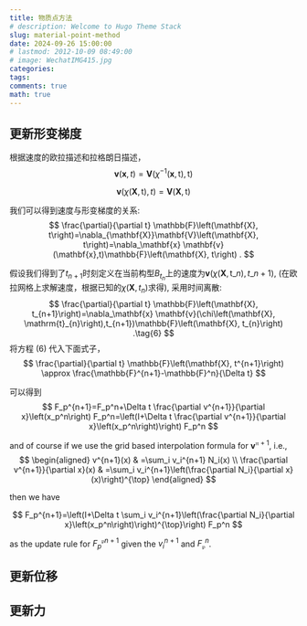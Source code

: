 ```yaml
---
title: 物质点方法
# description: Welcome to Hugo Theme Stack
slug: material-point-method
date: 2024-09-26 15:00:00
# lastmod: 2012-10-09 08:49:00
# image: WechatIMG415.jpg
categories:
tags:
comments: true
math: true
---
```




<!-- more -->

## 更新形变梯度

根据速度的欧拉描述和拉格朗日描述，
$$
\mathbf{v}(\mathbf{x},t)=\mathbf{V}\left(\chi^{-1}\left(\mathbf{x}, \mathrm{t}\right), \mathrm{t}\right)
\tag{1}
$$

$$
\mathbf{v}\left(\chi\left(\mathbf{X}, \mathrm{t}\right),t\right)=\mathbf{V}\left(\mathbf{X}, \mathrm{t}\right)
\tag{2}
$$

我们可以得到速度与形变梯度的关系:
$$
\frac{\partial}{\partial t} \mathbb{F}\left(\mathbf{X}, t\right)=\nabla_{\mathbf{X}}\mathbf{V}\left(\mathbf{X}, t\right)=\nabla_\mathbf{x} \mathbf{v}(\mathbf{x},t)\mathbb{F}\left(\mathbf{X}, t\right) .
$$

假设我们得到了$t_{n+1}$时刻定义在当前构型$B_{t_{n}}$上的速度为$\mathbf{v}\left(\chi\left(\mathbf{X}, \mathrm{t}\_{n}\right),t\_{n+1}\right)$, (在欧拉网格上求解速度，根据已知的$\chi(\mathbf{X},t_n)$求得), 采用时间离散:
$$
\frac{\partial}{\partial t} \mathbb{F}\left(\mathbf{X}, t_{n+1}\right)=\nabla_\mathbf{x} \mathbf{v}(\chi\left(\mathbf{X}, \mathrm{t}_{n}\right),t_{n+1})\mathbb{F}\left(\mathbf{X}, t_{n}\right) .\tag{6}
$$
将方程 (6) 代入下面式子，
$$
\frac{\partial}{\partial t} \mathbb{F}\left(\mathbf{X}, t^{n+1}\right) \approx \frac{\mathbb{F}^{n+1}-\mathbb{F}^n}{\Delta t}
$$

可以得到
$$
F_p^{n+1}=F_p^n+\Delta t \frac{\partial v^{n+1}}{\partial x}\left(x_p^n\right) F_p^n=\left(I+\Delta t \frac{\partial v^{n+1}}{\partial x}\left(x_p^n\right)\right) F_p^n
$$



and of course if we use the grid based interpolation formula for $\boldsymbol{v}^{\mathfrak{n}+1}$, i.e.,
$$
\begin{aligned}
v^{n+1}(x) & =\sum_i v_i^{n+1} N_i(x) \\
\frac{\partial v^{n+1}}{\partial x}(x) & =\sum_i v_i^{n+1}\left(\frac{\partial N_i}{\partial x}(x)\right)^{\top}
\end{aligned}
$$

then we have

$$
F_p^{n+1}=\left(I+\Delta t \sum_i v_i^{n+1}\left(\frac{\partial N_i}{\partial x}\left(x_p^n\right)\right)^{\top}\right) F_p^n
$$

as the update rule for ${F_p^{\mathfrak{p}}}^{n+1}$ given the $v_i^{n+1}$ and $F_{\mathfrak{p}}^n$.



## 更新位移

## 更新力